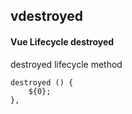 ## vdestroyed
#### Vue Lifecycle destroyed
destroyed lifecycle method
```
destroyed () {
	${0};
},
```